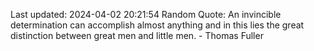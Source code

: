 Last updated: 2024-04-02 20:21:54
Random Quote: An invincible determination can accomplish almost anything and in this lies the great distinction between great men and little men. - Thomas Fuller